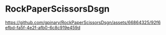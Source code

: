 # RockPaperScissorsDsgn

https://github.com/gpinary/RockPaperScissorsDsgn/assets/66864325/92f6efbd-fa5f-4e2f-afb0-6c8c919e459d

